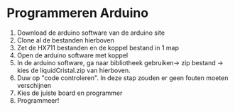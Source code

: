 # Programmeren Arduino

1. Download de arduino software van de arduino site
2. Clone al de bestanden hierboven
3. Zet de HX711 bestanden en de koppel bestand in 1 map
4. Open de arduino software met koppel
5. In de arduino software, ga naar bibliotheek gebruiken-> zip bestand -> kies de liquidCristal.zip van hierboven.
6. Duw op "code controleren". In deze stap zouden er geen fouten moeten verschijnen
7. Kies de juiste board en programmer
8. Programmeer!
